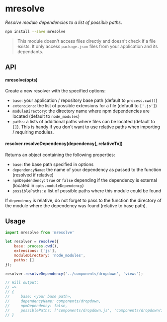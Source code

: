 # mresolve

_Resolve module dependencies to a list of possible paths_.

```sh
npm install --save mresolve
```

> This module doesn't access files directly and doesn't check if a file exists. It only access `package.json` files
from your application and its dependants.

## API

#### mresolve(opts)

Create a new resolver with the specified options:
- `base`: your application / repository base path (default to `process.cwd()`)
- `extensions`: the list of possible extensions for a file (default to `['.js']`)
- `moduleDirectory`: the directory name where npm dependencies are located (default to `node_modules`)
- `paths`: a lists of additional paths where files can be located (default to `[]`). This is handy if you don't want
to use relative paths when importing / requiring modules.


#### resolver.resolveDependency(dependency[, relativeTo])

Returns an object containing the following properties:
- `base`: the base path specified in options
- `dependencyName`: the name of your dependency as passed to the function (resolved if relative)
- `npmDepdendency`: `true` or `false` depending if the dependency is external (located in `opts.moduleDependency`)
- `possiblePaths`: a list of possible paths where this module could be found

If `dependency` is relative, do not forget to pass to the function the directory of the module where the dependency was found (relative to base path).

## Usage

```javascript
import mresolve from 'mresolve'

let resolver = resolve({
    base: process.cwd(),
    extensions: ['js'],
    moduleDirectory: 'node_modules',
    paths: []
});

resolver.resolveDependency('../components/dropdown', 'views');

// Will output:
// =>
// {
//     base: <your base path>,
//     dependencyName: components/dropdown,
//     npmDependency: false,
//     possiblePaths: ['components/dropdown.js', 'components/dropdown/index.js']
// }
```
